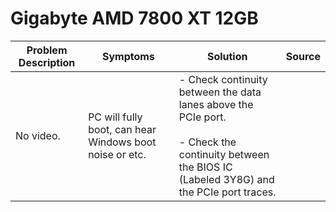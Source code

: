 # Gigabyte AMD 7800 XT 12GB

| Problem Description | Symptoms                                                | Solution                                                                                                                                                  | Source |
| ------------------- | ------------------------------------------------------- | --------------------------------------------------------------------------------------------------------------------------------------------------------- | ------ |
| No video.           | PC will fully boot, can hear Windows boot noise or etc. | - Check continuity between the data lanes above the PCIe port.<br><br>- Check the continuity between the BIOS IC (Labeled 3Y8G) and the PCIe port traces. |        |
